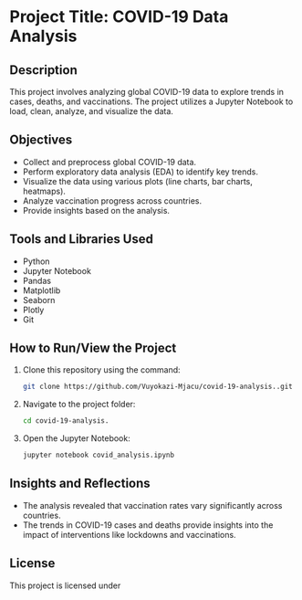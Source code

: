 # Project Title: COVID-19 Data Analysis

## Description
This project involves analyzing global COVID-19 data to explore trends in cases, deaths, and vaccinations. The project utilizes a Jupyter Notebook to load, clean, analyze, and visualize the data.

## Objectives
- Collect and preprocess global COVID-19 data.
- Perform exploratory data analysis (EDA) to identify key trends.
- Visualize the data using various plots (line charts, bar charts, heatmaps).
- Analyze vaccination progress across countries.
- Provide insights based on the analysis.

## Tools and Libraries Used
- Python
- Jupyter Notebook
- Pandas
- Matplotlib
- Seaborn
- Plotly
- Git

## How to Run/View the Project
1. Clone this repository using the command:
    ```bash
    git clone https://github.com/Vuyokazi-Mjacu/covid-19-analysis..git
    ```
2. Navigate to the project folder:
    ```bash
    cd covid-19-analysis.
    ```
3. Open the Jupyter Notebook:
    ```bash
    jupyter notebook covid_analysis.ipynb
    ```

## Insights and Reflections
- The analysis revealed that vaccination rates vary significantly across countries.
- The trends in COVID-19 cases and deaths provide insights into the impact of interventions like lockdowns and vaccinations.

## License
This project is licensed under
